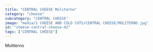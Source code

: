 ```yaml
---
title: "CENTRAL CHEESE Moliterno"
category: "cheese"
subcategory: "CENTRAL CHEESE"
image: "media/1 CHEESE AND COLD CUTS/CENTRAL CHEESE/MOLITERNO.jpg"
id: "cheese-central-cheese-42"
tags: ["CENTRAL CHEESE"]
---
```


Moliterno

